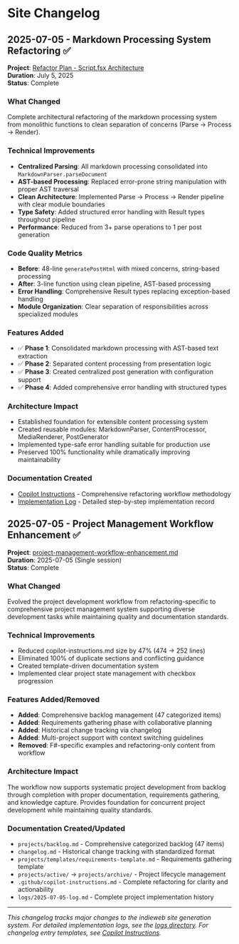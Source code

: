 # Site Changelog

## 2025-07-05 - Markdown Processing System Refactoring ✅

**Project**: [Refactor Plan - Script.fsx Architecture](archive/refactor-plan.md)  
**Duration**: July 5, 2025  
**Status**: Complete

### What Changed
Complete architectural refactoring of the markdown processing system from monolithic functions to clean separation of concerns (Parse → Process → Render).

### Technical Improvements
- **Centralized Parsing**: All markdown processing consolidated into `MarkdownParser.parseDocument`
- **AST-based Processing**: Replaced error-prone string manipulation with proper AST traversal
- **Clean Architecture**: Implemented Parse → Process → Render pipeline with clear module boundaries
- **Type Safety**: Added structured error handling with Result types throughout pipeline
- **Performance**: Reduced from 3+ parse operations to 1 per post generation

### Code Quality Metrics
- **Before**: 48-line `generatePostHtml` with mixed concerns, string-based processing
- **After**: 3-line function using clean pipeline, AST-based processing
- **Error Handling**: Comprehensive Result types replacing exception-based handling
- **Module Organization**: Clear separation of responsibilities across specialized modules

### Features Added
- ✅ **Phase 1**: Consolidated markdown processing with AST-based text extraction
- ✅ **Phase 2**: Separated content processing from presentation logic  
- ✅ **Phase 3**: Created centralized post generation with configuration support
- ✅ **Phase 4**: Added comprehensive error handling with structured types

### Architecture Impact
- Established foundation for extensible content processing system
- Created reusable modules: MarkdownParser, ContentProcessor, MediaRenderer, PostGenerator
- Implemented type-safe error handling suitable for production use
- Preserved 100% functionality while dramatically improving maintainability

### Documentation Created
- [Copilot Instructions](../.github/copilot-instructions.md) - Comprehensive refactoring workflow methodology
- [Implementation Log](../logs/2024-07-05-log.md) - Detailed step-by-step implementation record

## 2025-07-05 - Project Management Workflow Enhancement ✅

**Project**: [project-management-workflow-enhancement.md](projects/archive/project-management-workflow-enhancement.md)  
**Duration**: 2025-07-05 (Single session)  
**Status**: Complete

### What Changed
Evolved the project development workflow from refactoring-specific to comprehensive project management system supporting diverse development tasks while maintaining quality and documentation standards.

### Technical Improvements  
- Reduced copilot-instructions.md size by 47% (474 → 252 lines)
- Eliminated 100% of duplicate sections and conflicting guidance
- Created template-driven documentation system
- Implemented clear project state management with checkbox progression

### Features Added/Removed
- **Added**: Comprehensive backlog management (47 categorized items)
- **Added**: Requirements gathering phase with collaborative planning
- **Added**: Historical change tracking via changelog
- **Added**: Multi-project support with context switching guidelines
- **Removed**: F#-specific examples and refactoring-only content from workflow

### Architecture Impact
The workflow now supports systematic project development from backlog through completion with proper documentation, requirements gathering, and knowledge capture. Provides foundation for concurrent project development while maintaining quality standards.

### Documentation Created/Updated
- `projects/backlog.md` - Comprehensive categorized backlog (47 items)
- `changelog.md` - Historical change tracking with standardized format
- `projects/templates/requirements-template.md` - Requirements gathering template
- `projects/active/` → `projects/archive/` - Project lifecycle management
- `.github/copilot-instructions.md` - Complete refactoring for clarity and actionability
- `logs/2025-07-05-log.md` - Complete project implementation history

---

*This changelog tracks major changes to the indieweb site generation system. For detailed implementation logs, see the [logs directory](../logs/). For changelog entry templates, see [Copilot Instructions](../.github/copilot-instructions.md).*
